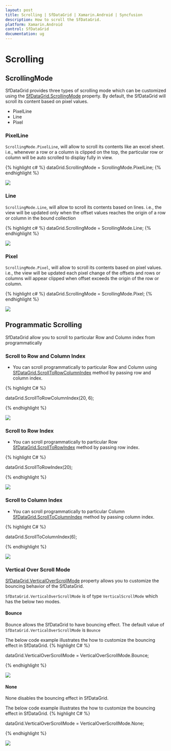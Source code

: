 ```yaml
---
layout: post
title: Scrolling | SfDataGrid | Xamarin.Android | Syncfusion
description: How to scroll the SfDataGrid.
platform: Xamarin.Android
control: SfDataGrid
documentation: ug
---
```


# Scrolling 

## ScrollingMode

SfDataGrid provides three types of scrolling mode which can be customized using the [SfDataGrid.ScrollingMode](http://help.syncfusion.com/cr/cref_files/xamarin-android/sfdatagrid/Syncfusion.SfDataGrid.Android~Syncfusion.SfDataGrid.SfDataGrid~SelectionMode.html) property. By default, the SfDataGrid will scroll its content based on pixel values.

* PixelLine
* Line
* Pixel

### PixelLine

`ScrollingMode.PixelLine`, will allow to scroll its contents like an excel sheet. i.e., whenever a row or a column is clipped on the top, the particular row or column will be auto scrolled to display fully in view.

{% highlight c# %}
dataGrid.ScrollingMode = ScrollingMode.PixelLine; 
{% endhighlight %}

![](SfDataGrid_images/PixelLine.gif)

### Line

`ScrollingMode.Line`, will allow to scroll its contents based on lines. i.e., the view will be updated only when the offset values reaches the origin of a row or column in the bound collection

{% highlight c# %}
dataGrid.ScrollingMode = ScrollingMode.Line; 
{% endhighlight %}

![](SfDataGrid_images/Line.gif)

### Pixel

`ScrollingMode.Pixel`, will allow to scroll its contents based on pixel values. i.e., the view will be updated each pixel change of the offsets and rows or columns will appear clipped when offset exceeds the origin of the row or column.

{% highlight c# %}
dataGrid.ScrollingMode = ScrollingMode.Pixel; 
{% endhighlight %}

![](SfDataGrid_images/Pixel.gif)

## Programmatic Scrolling

SfDataGrid allow you to scroll to particular Row and Column index from programmatically

### Scroll to Row and Column Index

* You can scroll programmatically to particular Row and Column using [SfDataGrid.ScrollToRowColumnIndex](http://help.syncfusion.com/cr/cref_files/xamarin-android/sfdatagrid/Syncfusion.SfDataGrid.Android~Syncfusion.SfDataGrid.SfDataGrid~ScrollToRowColumnIndex.html) method by passing row and column index.

{% highlight C# %}

dataGrid.ScrollToRowColumnIndex(20, 6);

{% endhighlight %}

![](SfDataGrid_images/ScrollToRowColumnIndex.gif)

### Scroll to Row Index

* You can scroll programmatically to particular Row [SfDataGrid.ScrollToRowIndex](http://help.syncfusion.com/cr/cref_files/xamarin-android/sfdatagrid/Syncfusion.SfDataGrid.Android~Syncfusion.SfDataGrid.SfDataGrid~ScrollToRowIndex.html) method by passing row index.

{% highlight C# %}

dataGrid.ScrollToRowIndex(20);

{% endhighlight %}

![](SfDataGrid_images/ScrollToRowIndex.gif)

### Scroll to Column Index

* You can scroll programmatically to particular Column [SfDataGrid.ScrollToColumnIndex](http://help.syncfusion.com/cr/cref_files/xamarin-android/sfdatagrid/Syncfusion.SfDataGrid.Android~Syncfusion.SfDataGrid.SfDataGrid~ScrollToColumnIndex.html) method by passing column index.

{% highlight C# %}

dataGrid.ScrollToColumnIndex(6);

{% endhighlight %}

![](SfDataGrid_images/ScrollToColumnIndex.gif)

### Vertical Over Scroll Mode
[SfDataGrid.VerticalOverScrollMode](http://help.syncfusion.com/cr/cref_files/xamarin-android/sfdatagrid/Syncfusion.SfDataGrid.Android~Syncfusion.SfDataGrid.SfDataGrid~VerticalOverScrollMode.html) property allows you to customize the bouncing behavior of the SfDataGrid.

 `SfDataGrid.VerticalOverScrollMode` is of type `VerticalScrollMode` which has the below two modes. 
 #### Bounce 
 
 Bounce allows the SfDataGrid to have bouncing effect. The default value of `SfDataGrid.VerticalOverScrollMode` is `Bounce` 

The below code example illustrates the how to customize the bouncing effect in SfDataGrid. 
{% highlight C# %}

dataGrid.VerticalOverScrollMode = VerticalOverScrollMode.Bounce;

{% endhighlight %}

![](SfDataGrid_images/VerticalOverScrollMode_Bounce.gif)

#### None

None disables the bouncing effect in SfDataGrid.

The below code example illustrates the how to customize the bouncing effect in SfDataGrid. 
{% highlight C# %}

dataGrid.VerticalOverScrollMode = VerticalOverScrollMode.None;

{% endhighlight %}

![](SfDataGrid_images/VerticalOverScrollMode_none.gif)

